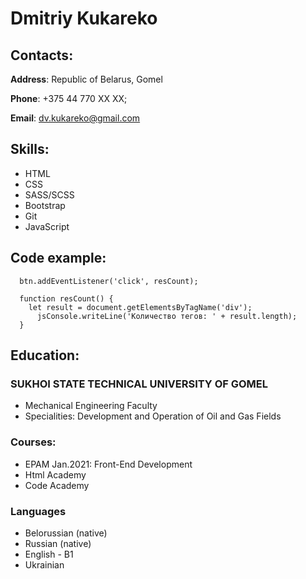 # Dmitriy Kukareko

## Contacts:

**Address**: Republic of Belarus, Gomel

**Phone**: +375 44 770 XX XX;

**Email**: dv.kukareko@gmail.com

## Skills:
* HTML
* CSS
* SASS/SCSS
* Bootstrap
* Git
* JavaScript

## Code example:
  ```
    btn.addEventListener('click', resCount);

    function resCount() {
      let result = document.getElementsByTagName('div');
    	jsConsole.writeLine('Количество тегов: ' + result.length);
    }
  ```

## Education:
### SUKHOI STATE TECHNICAL UNIVERSITY OF GOMEL
* Mechanical Engineering Faculty
* Specialities: Development and Operation of Oil and Gas Fields

### Courses: 
* EPAM Jan.2021: Front-End Development
* Html Academy
* Code Academy

### Languages
* Belorussian (native)
* Russian (native)
* English - B1
* Ukrainian
